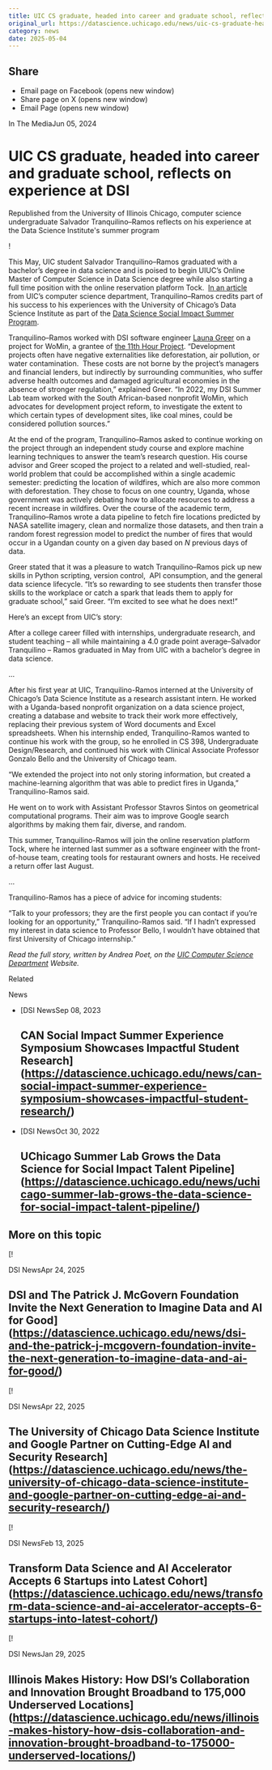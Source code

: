 ```yaml
---
title: UIC CS graduate, headed into career and graduate school, reflects on experience at DSI – DSI
original_url: https://datascience.uchicago.edu/news/uic-cs-graduate-headed-into-career-and-graduate-school-reflects-on-experience-at-dsi
category: news
date: 2025-05-04
---
```


## Share

* Email page on Facebook (opens new window)
* Share page on X (opens new window)
* Email Page (opens new window)

<!-- Table-like structure detected -->

In The MediaJun 05, 2024

# UIC CS graduate, headed into career and graduate school, reflects on experience at DSI

Republished from the University of Illinois Chicago, computer science undergraduate Salvador Tranquilino–Ramos reflects on his experience at the Data Science Institute's summer program

!

This May, UIC student Salvador Tranquilino–Ramos graduated with a bachelor’s degree in data science and is poised to begin UIUC’s Online Master of Computer Science in Data Science degree while also starting a full time position with the online reservation platform Tock.  [In an article](https://cs.uic.edu/news-stories/cs-graduate-headed-into-career-and-graduate-school/) from UIC’s computer science department, Tranquilino–Ramos credits part of his success to his experiences with the University of Chicago’s Data Science Institute as part of the [Data Science Social Impact Summer Program](https://datascience.uchicago.edu/outreach/data-science-for-social-impact-network/).

Tranquilino–Ramos worked with DSI software engineer [Launa Greer](https://datascience.uchicago.edu/people/launa-greer/) on a project for WoMin, a grantee of [the 11th Hour Project](https://datascience.uchicago.edu/outreach/11th-hour-project/). “Development projects often have negative externalities like deforestation, air pollution, or water contamination.  These costs are not borne by the project’s managers and financial lenders, but indirectly by surrounding communities, who suffer adverse health outcomes and damaged agricultural economies in the absence of stronger regulation,” explained Greer. “In 2022, my DSI Summer Lab team worked with the South African-based nonprofit WoMin, which advocates for development project reform, to investigate the extent to which certain types of development sites, like coal mines, could be considered pollution sources.”

At the end of the program, Tranquilino–Ramos asked to continue working on the project through an independent study course and explore machine learning techniques to answer the team’s research question. His course advisor and Greer scoped the project to a related and well-studied, real-world problem that could be accomplished within a single academic semester: predicting the location of wildfires, which are also more common with deforestation. They chose to focus on one country, Uganda, whose government was actively debating how to allocate resources to address a recent increase in wildfires. Over the course of the academic term, Tranquilino–Ramos wrote a data pipeline to fetch fire locations predicted by NASA satellite imagery, clean and normalize those datasets, and then train a random forest regression model to predict the number of fires that would occur in a Ugandan county on a given day based on *N* previous days of data.

Greer stated that it was a pleasure to watch Tranquilino–Ramos pick up new skills in Python scripting, version control,  API consumption, and the general data science lifecycle. “It’s so rewarding to see students then transfer those skills to the workplace or catch a spark that leads them to apply for graduate school,” said Greer. “I’m excited to see what he does next!”

Here’s an except from UIC’s story:

After a college career filled with internships, undergraduate research, and student teaching – all while maintaining a 4.0 grade point average–Salvador Tranquilino – Ramos graduated in May from UIC with a bachelor’s degree in data science.

…

After his first year at UIC, Tranquilino-Ramos interned at the University of Chicago’s Data Science Institute as a research assistant intern. He worked with a Uganda-based nonprofit organization on a data science project, creating a database and website to track their work more effectively, replacing their previous system of Word documents and Excel spreadsheets. When his internship ended, Tranquilino-Ramos wanted to continue his work with the group, so he enrolled in CS 398, Undergraduate Design/Research, and continued his work with Clinical Associate Professor Gonzalo Bello and the University of Chicago team.

“We extended the project into not only storing information, but created a machine-learning algorithm that was able to predict fires in Uganda,” Tranquilino-Ramos said.

He went on to work with Assistant Professor Stavros Sintos on geometrical computational programs. Their aim was to improve Google search algorithms by making them fair, diverse, and random.

This summer, Tranquilino-Ramos will join the online reservation platform Tock, where he interned last summer as a software engineer with the front-of-house team, creating tools for restaurant owners and hosts. He received a return offer last August.

…

Tranquilino-Ramos has a piece of advice for incoming students:

“Talk to your professors; they are the first people you can contact if you’re looking for an opportunity,” Tranquilino-Ramos said. “If I hadn’t expressed my interest in data science to Professor Bello, I wouldn’t have obtained that first University of Chicago internship.”

*Read the full story, written by Andrea Poet, on the [UIC Computer Science Department](https://cs.uic.edu/news-stories/cs-graduate-headed-into-career-and-graduate-school/) Website.*

Related

News

* [DSI NewsSep 08, 2023

  ## CAN Social Impact Summer Experience Symposium Showcases Impactful Student Research](https://datascience.uchicago.edu/news/can-social-impact-summer-experience-symposium-showcases-impactful-student-research/)
* [DSI NewsOct 30, 2022

  ## UChicago Summer Lab Grows the Data Science for Social Impact Talent Pipeline](https://datascience.uchicago.edu/news/uchicago-summer-lab-grows-the-data-science-for-social-impact-talent-pipeline/)

## More on this topic

[!

DSI NewsApr 24, 2025

## DSI and The Patrick J. McGovern Foundation Invite the Next Generation to Imagine Data and AI for Good](https://datascience.uchicago.edu/news/dsi-and-the-patrick-j-mcgovern-foundation-invite-the-next-generation-to-imagine-data-and-ai-for-good/)
[!

DSI NewsApr 22, 2025

## The University of Chicago Data Science Institute and Google Partner on Cutting-Edge AI and Security Research](https://datascience.uchicago.edu/news/the-university-of-chicago-data-science-institute-and-google-partner-on-cutting-edge-ai-and-security-research/)
[!

DSI NewsFeb 13, 2025

## Transform Data Science and AI Accelerator Accepts 6 Startups into Latest Cohort](https://datascience.uchicago.edu/news/transform-data-science-and-ai-accelerator-accepts-6-startups-into-latest-cohort/)
[!

DSI NewsJan 29, 2025

## Illinois Makes History: How DSI’s Collaboration and Innovation Brought Broadband to 175,000 Underserved Locations](https://datascience.uchicago.edu/news/illinois-makes-history-how-dsis-collaboration-and-innovation-brought-broadband-to-175000-underserved-locations/)
